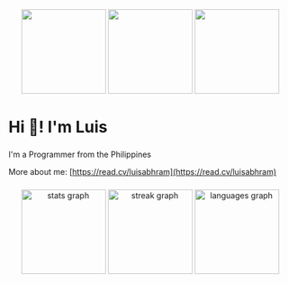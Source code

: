 <div align="center">
  <img height=150 src="https://github-readme-stats.vercel.app/api?username=cymophic&bg_color=222222&title_color=E4E4E4&text_color=838383&border_color=222222" />
  <img height=150 src="https://streak-stats.demolab.com?user=cymophic&locale=en&mode=daily&hide_border=false&border_radius=5" />
  <img height=150 src="https://github-readme-stats.vercel.app/api/top-langs?username=cymophic&layout=compact&langs_count=8&card_width=320&bg_color=222222&title_color=E4E4E4&text_color=838383&border_color=838383" />
</div>

<h1 align="left">Hi 👋! I'm Luis</h1>

###

<p align="left">I'm a Programmer from the Philippines</p>

More about me: [https://read.cv/luisabhram](https://read.cv/luisabhram)

###

<div align="center">
  <img src="https://github-readme-stats.vercel.app/api?username=cymophic&hide_title=false&hide_rank=false&show_icons=true&include_all_commits=true&count_private=true&disable_animations=false&theme=dracula&locale=en&hide_border=false" height="150" alt="stats graph"  />
  <img src="https://streak-stats.demolab.com?user=cymophic&locale=en&mode=daily&theme=dracula&hide_border=false&border_radius=5" height="150" alt="streak graph"  />
  <img src="https://github-readme-stats.vercel.app/api/top-langs?username=cymophic&locale=en&hide_title=false&layout=compact&card_width=320&langs_count=5&theme=dracula&hide_border=false" height="150" alt="languages graph"  />
</div>
